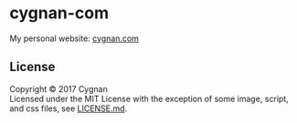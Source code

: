 # cygnan-com
My personal website: [cygnan.com](http://cygnan.com)

## License
Copyright &copy; 2017 Cygnan  
Licensed under the MIT License with the exception of some image, script, and css files, see [LICENSE.md](./LICENSE.md).
